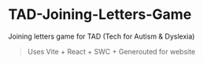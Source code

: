 # TAD-Joining-Letters-Game

Joining letters game for TAD (Tech for Autism & Dyslexia)

> Uses Vite + React + SWC + Generouted for website
